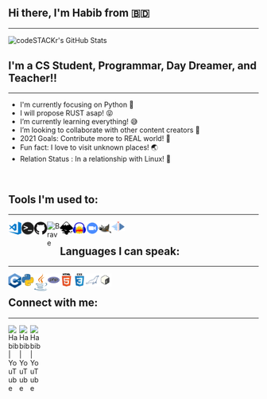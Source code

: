 ## Hi there, I'm Habib from :bangladesh:
---
  <img align="center" alt="codeSTACKr's GitHub Stats" src="https://github-readme-stats.codestackr.vercel.app/api?username=Habibu-R-ahman&show_icons=true&hide_border=false" />

<br />

## I'm a CS Student, Programmar, Day Dreamer, and Teacher!!
---
- I'm currently focusing on Python :snake:
- I will propose RUST asap! :stuck_out_tongue_closed_eyes:
- I’m currently learning everything! :sweat_smile:
- I’m looking to collaborate with other content creators :handshake:
- 2021 Goals: Contribute more to REAL world! :pray:
- Fun fact: I love to visit unknown places! :earth_asia:
- Relation Status : In a relationship with Linux! :penguin:

<br />

## Tools I'm used to:
---
<img align="left" alt="Visual Studio Code" width="26px" src="https://raw.githubusercontent.com/github/explore/80688e429a7d4ef2fca1e82350fe8e3517d3494d/topics/visual-studio-code/visual-studio-code.png" />
<img align="left" alt="Terminal" width="26px" src="https://raw.githubusercontent.com/github/explore/80688e429a7d4ef2fca1e82350fe8e3517d3494d/topics/terminal/terminal.png" />
<img align="left" alt="GitHub" width="26px" src="https://raw.githubusercontent.com/github/explore/78df643247d429f6cc873026c0622819ad797942/topics/github/github.png" />
<img align="left" alt="Brave" width="26px" src="https://raw.githubusercontent.com/brave/brave-browser/master/docs/source/_static/product_logo_32.png" />
<img align="left" alt="Inkscape" width="26px" src="https://raw.githubusercontent.com/Habibu-R-ahman/My_Python_Learning/main/584808f9cef1014c0b5e48f6.png" />
<img align="left" alt="Audacity" width="26px" src="https://raw.githubusercontent.com/Habibu-R-ahman/My_Python_Learning/main/1200px-Audacity_Logo_nofilter.svg.png" />
<img align="left" alt="Zoom" width="26px" src="https://raw.githubusercontent.com/Habibu-R-ahman/My_Python_Learning/main/5e8ce318664eae0004085461.png" />
<img align="left" alt="Gimp" width="26px" src="https://raw.githubusercontent.com/Habibu-R-ahman/My_Python_Learning/main/1024px-The_GIMP_icon_-_gnome.svg.png" />
<img align="left" alt="Kdenlive" width="26px" src="https://raw.githubusercontent.com/Habibu-R-ahman/My_Python_Learning/main/1280px-Kdenlive-logo.svg.png" />

<br />

## Languages I can speak: 
---
<img align="left" alt="C++" width="26px" src="https://raw.githubusercontent.com/Habibu-R-ahman/My_Python_Learning/main/1200px-ISO_C%2B%2B_Logo.svg.png" />
<img align="left" alt="Python" width="26px" src="https://raw.githubusercontent.com/Habibu-R-ahman/My_Python_Learning/main/267_Python-512.webp" />

<img align="left" alt="java" width="26px" src="https://raw.githubusercontent.com/Habibu-R-ahman/My_Python_Learning/main/58480979cef1014c0b5e4901.png" />

<img align="left" alt="bash" width="26px" src="https://raw.githubusercontent.com/Habibu-R-ahman/My_Python_Learning/main/73835fa38fba6d35aff9de603dc5044a-php-programming-language-icon-by-vexels.png" />

<img align="left" alt="HTML5" width="26px" src="https://raw.githubusercontent.com/github/explore/80688e429a7d4ef2fca1e82350fe8e3517d3494d/topics/html/html.png" />

<img align="left" alt="CSS3" width="26px" src="https://raw.githubusercontent.com/github/explore/80688e429a7d4ef2fca1e82350fe8e3517d3494d/topics/css/css.png" />

<img align="left" alt="MySQL" width="26px" src="https://raw.githubusercontent.com/Habibu-R-ahman/My_Python_Learning/main/mariadb-226022.png" />

<img align="left" alt="bash" width="26px" src="https://raw.githubusercontent.com/Habibu-R-ahman/My_Python_Learning/main/icons8-bash-100.png" />

<br />

## Connect with me:
---
[<img align="left" alt="Habib | YouTube" width="22px" src="https://cdn.jsdelivr.net/npm/simple-icons@v3/icons/facebook.svg" />][facebook]
[<img align="left" alt="Habib | YouTube" width="22px" src="https://cdn.jsdelivr.net/npm/simple-icons@v3/icons/gmail.svg" />][gmail]
[<img align="left" alt="Habib | YouTube" width="22px" src="https://cdn.jsdelivr.net/npm/simple-icons@3.13.0/icons/askfm.svg" />][ask]

<br />

[facebook]: https://fb.com/00habib00
[gmail]: anuhimel@gmail.com
[ask]: https://ask.fm/anuhimel